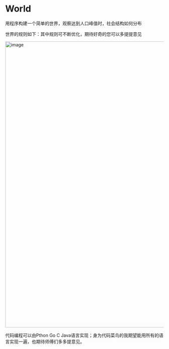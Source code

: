 # World
用程序构建一个简单的世界，观察达到人口峰值时，社会结构如何分布

世界的规则如下：其中规则可不断优化，期待好奇的您可以多提提意见


<img width="909" alt="image" src="https://github.com/Dabiaoge6/World/assets/24761048/e36a7c16-c434-49e4-9a05-bd9456aa3ae6">

 
代码编程可以由Pthon Go C Java语言实现；身为代码菜鸟的我期望能用所有的语言实现一遍，也期待师傅们多多提意见。

